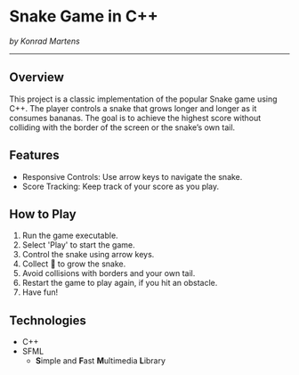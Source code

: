 # Snake Game in C++
_by Konrad Martens_

---------------------------------------

## Overview
This project is a classic implementation of the popular Snake game using C++. 
The player controls a snake that grows longer and longer as it consumes bananas. 
The goal is to achieve the highest score without colliding with the border of the screen or the snake’s own tail.

## Features
- Responsive Controls: Use arrow keys to navigate the snake.
- Score Tracking: Keep track of your score as you play.

## How to Play
1. Run the game executable.
2. Select 'Play' to start the game.
3. Control the snake using arrow keys.
4. Collect 🍌 to grow the snake.
5. Avoid collisions with borders and your own tail.
6. Restart the game to play again, if you hit an obstacle.
7. Have fun!

## Technologies
- C++
- SFML
  - **S**imple and **F**ast **M**ultimedia **L**ibrary